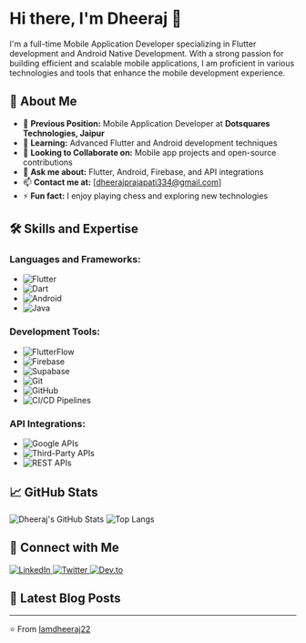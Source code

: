 # Hi there, I'm Dheeraj 👋

I'm a full-time Mobile Application Developer specializing in Flutter development and Android Native Development. With a strong passion for building efficient and scalable mobile applications, I am proficient in various technologies and tools that enhance the mobile development experience.

## 🚀 About Me

- 🏢 **Previous Position:** Mobile Application Developer at **Dotsquares Technologies, Jaipur**
- 🌱 **Learning:** Advanced Flutter and Android development techniques
- 👯 **Looking to Collaborate on:** Mobile app projects and open-source contributions
- 💬 **Ask me about:** Flutter, Android, Firebase, and API integrations
- 📫 **Contact me at:** [dheerajprajapati334@gmail.com]
- ⚡ **Fun fact:** I enjoy playing chess and exploring new technologies

## 🛠️ Skills and Expertise

### Languages and Frameworks:
- ![Flutter](https://img.shields.io/badge/Flutter-02569B?style=for-the-badge&logo=flutter&logoColor=white)
- ![Dart](https://img.shields.io/badge/Dart-0175C2?style=for-the-badge&logo=dart&logoColor=white)
- ![Android](https://img.shields.io/badge/Android-3DDC84?style=for-the-badge&logo=android&logoColor=white)
- ![Java](https://img.shields.io/badge/Java-007396?style=for-the-badge&logo=java&logoColor=white)

### Development Tools:
- ![FlutterFlow](https://img.shields.io/badge/FlutterFlow-02569B?style=for-the-badge&logo=flutter&logoColor=white)
- ![Firebase](https://img.shields.io/badge/Firebase-FFCA28?style=for-the-badge&logo=firebase&logoColor=black)
- ![Supabase](https://img.shields.io/badge/Supabase-3FCF8E?style=for-the-badge&logo=supabase&logoColor=white)
- ![Git](https://img.shields.io/badge/Git-F05032?style=for-the-badge&logo=git&logoColor=white)
- ![GitHub](https://img.shields.io/badge/GitHub-181717?style=for-the-badge&logo=github&logoColor=white)
- ![CI/CD Pipelines](https://img.shields.io/badge/CI%2FCD-007ACC?style=for-the-badge&logo=azure-pipelines&logoColor=white)

### API Integrations:
- ![Google APIs](https://img.shields.io/badge/Google%20APIs-4285F4?style=for-the-badge&logo=google&logoColor=white)
- ![Third-Party APIs](https://img.shields.io/badge/Third--Party%20APIs-FF6F00?style=for-the-badge&logo=api&logoColor=white)
- ![REST APIs](https://img.shields.io/badge/REST%20APIs-008080?style=for-the-badge&logo=api&logoColor=white)

## 📈 GitHub Stats

![Dheeraj's GitHub Stats](https://github-readme-stats.vercel.app/api?username=Iamdheeraj22&show_icons=true&theme=radical)
![Top Langs](https://github-readme-stats.vercel.app/api/top-langs/?username=Iamdheeraj22&layout=compact&theme=radical)

## 🔗 Connect with Me

<a href="www.linkedin.com/in/iamdheeraj24" target="_blank">
    <img src="https://img.shields.io/badge/LinkedIn-0077B5?style=for-the-badge&logo=linkedin&logoColor=white" alt="LinkedIn">
</a>
<a href="https://x.com/iamdheeraj20" target="_blank">
    <img src="https://img.shields.io/badge/Twitter-1DA1F2?style=for-the-badge&logo=twitter&logoColor=white" alt="Twitter">
</a>
<a href="https://dev.to/yourdevtohandle" target="_blank">
    <img src="https://img.shields.io/badge/Dev.to-0A0A0A?style=for-the-badge&logo=devdotto&logoColor=white" alt="Dev.to">
</a>

## 📝 Latest Blog Posts

<!-- BLOG-POST-LIST:START -->
<!-- BLOG-POST-LIST:END -->

---

⭐️ From [Iamdheeraj22](https://github.com/Iamdheeraj22)
